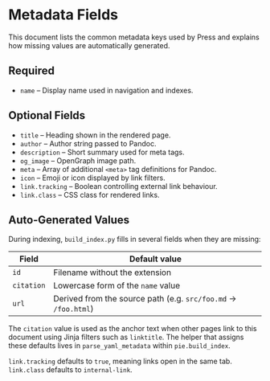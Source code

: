 # Metadata Fields

This document lists the common metadata keys used by Press and explains how missing values are automatically generated.

## Required

- `name` – Display name used in navigation and indexes.

## Optional Fields

- `title` – Heading shown in the rendered page.
- `author` – Author string passed to Pandoc.
- `description` – Short summary used for meta tags.
- `og_image` – OpenGraph image path.
- `meta` – Array of additional `<meta>` tag definitions for Pandoc.
- `icon` – Emoji or icon displayed by link filters.
- `link.tracking` – Boolean controlling external link behaviour.
- `link.class` – CSS class for rendered links.

## Auto‑Generated Values

During indexing, `build_index.py` fills in several fields when they are missing:

| Field      | Default value                                  |
| ---------- | ---------------------------------------------- |
| `id`       | Filename without the extension                 |
| `citation` | Lowercase form of the `name` value             |
| `url`      | Derived from the source path (e.g. `src/foo.md` → `/foo.html`) |

The `citation` value is used as the anchor text when other pages link to this document using Jinja filters such as `linktitle`.
The helper that assigns these defaults lives in `parse_yaml_metadata` within `pie.build_index`.

`link.tracking` defaults to `true`, meaning links open in the same tab. `link.class` defaults to `internal-link`.

